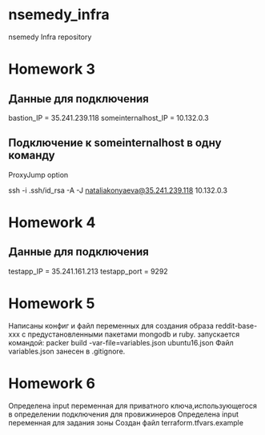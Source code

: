 # nsemedy_infra
nsemedy Infra repository

# Homework 3
## Данные для подключения

bastion_IP = 35.241.239.118
someinternalhost_IP = 10.132.0.3

## Подключение к someinternalhost в одну команду
ProxyJump option

ssh -i .ssh/id_rsa -A -J nataliakonyaeva@35.241.239.118 10.132.0.3

# Homework 4
## Данные для подключения
testapp_IP = 35.241.161.213
testapp_port = 9292

# Homework 5
Написаны конфиг и файл переменных для создания образа reddit-base-xxx с предустановленными пакетами mongodb и ruby. запускается командой:
packer build -var-file=variables.json ubuntu16.json
Файл variables.json занесен в .gitignore.

# Homework 6
Определена input переменная для приватного ключа,использующегося в определении подключения для
провижинеров
Определена input переменная для задания зоны
Создан файл terraform.tfvars.example

